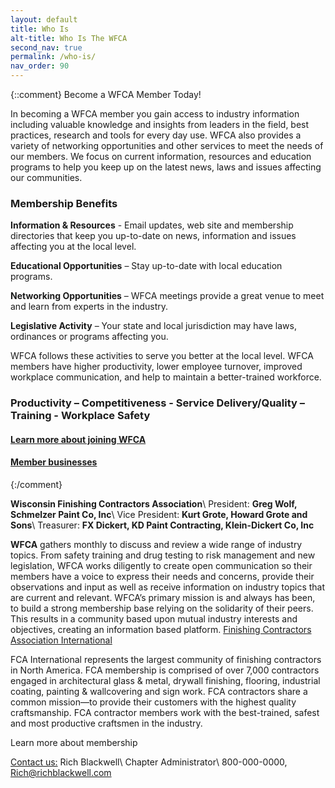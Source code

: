 ```yaml
---
layout: default
title: Who Is
alt-title: Who Is The WFCA
second_nav: true
permalink: /who-is/
nav_order: 90
---
```


{::comment}
Become a WFCA Member Today!

In becoming a WFCA member you gain access to industry information including valuable knowledge and insights from leaders in the field, best practices, research and tools for every day use. WFCA also provides a variety of networking opportunities and other services to meet the needs of our members.
We focus on current information, resources and education programs to help you keep up on the latest news, laws and issues affecting our communities.

### Membership Benefits

**​Information & Resources** - Email updates, web site and membership directories that keep you up-to-date on news, information and issues affecting you at the local level.

**Educational Opportunities** – Stay up-to-date with local education programs.

**Networking Opportunities** – WFCA meetings provide a great venue to meet and learn from experts in the industry.

**Legislative Activity** – Your state and local jurisdiction may have laws, ordinances or programs affecting you. 

WFCA follows these activities to serve you better at the local level.
WFCA members have higher productivity, lower employee turnover, improved workplace communication, and help to maintain a better-trained workforce.

### Productivity – Competitiveness - Service Delivery/Quality – Training - Workplace Safety

#### [Learn more about joining WFCA][contact-page]
[contact-page]: ../contact

#### [Member businesses][member-companies]
[member-companies]: ../membership/businesses
{:/comment}

**Wisconsin Finishing Contractors Association**\\
President: **Greg Wolf,  Schmelzer Paint Co, Inc**\\
Vice President: **Kurt Grote, Howard Grote and Sons**\\
Treasurer: **FX Dickert,  KD Paint Contracting, Klein-Dickert Co, Inc**

**WFCA** gathers monthly to discuss and review a wide range of industry topics. From safety training and drug testing to risk management and new legislation, WFCA works diligently to create open communication so their members have a voice to express their needs and concerns, provide their observations and input as well as receive information on industry topics that are current and relevant. WFCA’s primary mission is and always has been, to build a strong membership base relying on the solidarity of their peers. This results in a community based upon mutual industry interests and objectives, creating an information based platform.
[Finishing Contractors Association International][fcai]

FCA International represents the largest community of finishing contractors in North America. FCA membership is comprised of over 7,000 contractors engaged in architectural glass & metal, drywall finishing, flooring, industrial coating, painting & wallcovering and sign work. FCA contractors share a common mission—to provide their customers with the highest quality craftsmanship. FCA contractor members work with the best-trained, safest and most productive craftsmen in the industry.

Learn more about membership

[Contact us:][contact-us] Rich Blackwell\\
Chapter Administrator\\
800-000-0000, [Rich@richblackwell.com][mail-to]

[fcai]: http://www.finishingcontractors.org/
[contact-us]: ../contact
[mail-to]: mailto:Rich@richblackwell.com?Subject=WFCA%20Contact%20Form%20Submission
